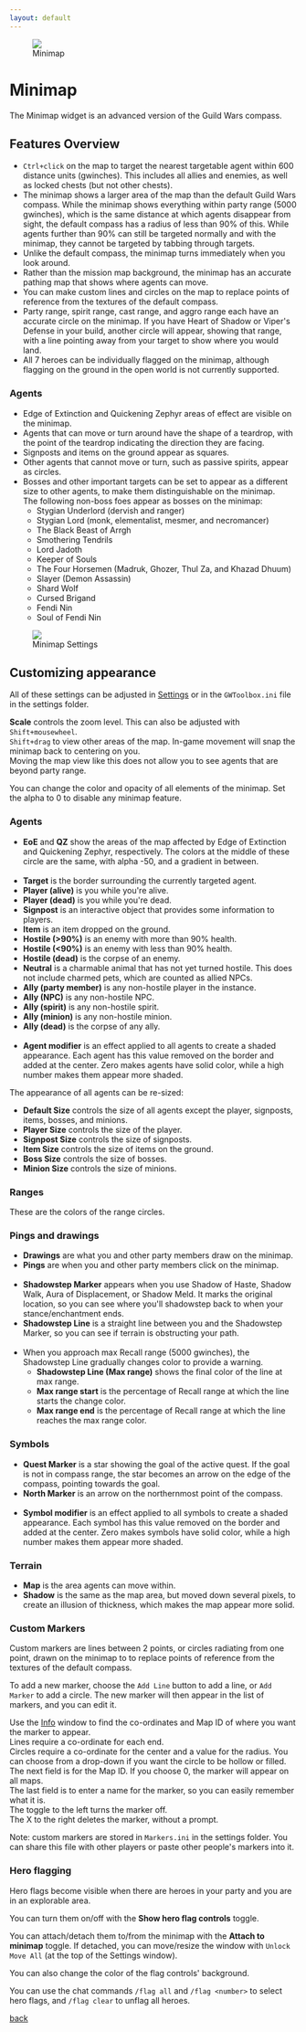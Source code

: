 ```yaml
---
layout: default
---
```


<figure>
<img src="https://user-images.githubusercontent.com/11432831/28382699-ed34bf1e-6c73-11e7-8280-bdfa85d90ae0.PNG"/>
<figcaption>Minimap</figcaption>
</figure>

# Minimap
The Minimap widget is an advanced version of the Guild Wars compass.

## Features Overview
* `Ctrl+click` on the map to target the nearest targetable agent within 600 distance units (gwinches). This includes all allies and enemies, as well as locked chests (but not other chests).
* The minimap shows a larger area of the map than the default Guild Wars compass. While the minimap shows everything within party range (5000 gwinches), which is the same distance at which agents disappear from sight, the default compass has a radius of less than 90% of this. While agents further than 90% can still be targeted normally and with the minimap, they cannot be targeted by tabbing through targets.
* Unlike the default compass, the minimap turns immediately when you look around.
* Rather than the mission map background, the minimap has an accurate pathing map that shows where agents can move.
* You can make custom lines and circles on the map to replace points of reference from the textures of the default compass.
* Party range, spirit range, cast range, and aggro range each have an accurate circle on the minimap. If you have Heart of Shadow or Viper's Defense in your build, another circle will appear, showing that range, with a line pointing away from your target to show where you would land.
* All 7 heroes can be individually flagged on the minimap, although flagging on the ground in the open world is not currently supported.

### Agents
* Edge of Extinction and Quickening Zephyr areas of effect are visible on the minimap.
* Agents that can move or turn around have the shape of a teardrop, with the point of the teardrop indicating the direction they are facing.
* Signposts and items on the ground appear as squares.
* Other agents that cannot move or turn, such as passive spirits, appear as circles.
* Bosses and other important targets can be set to appear as a different size to other agents, to make them distinguishable on the minimap.  
  The following non-boss foes appear as bosses on the minimap:
  * Stygian Underlord (dervish and ranger)
  * Stygian Lord (monk, elementalist, mesmer, and necromancer)
  * The Black Beast of Arrgh
  * Smothering Tendrils
  * Lord Jadoth
  * Keeper of Souls
  * The Four Horsemen (Madruk, Ghozer, Thul Za, and Khazad Dhuum)
  * Slayer (Demon Assassin)
  * Shard Wolf
  * Cursed Brigand
  * Fendi Nin
  * Soul of Fendi Nin

<figure>
<img src="https://user-images.githubusercontent.com/11432831/28233561-79208cae-68ac-11e7-8e7e-af4bb1b1264e.PNG"/>
<figcaption>Minimap Settings</figcaption>
</figure>

## Customizing appearance
All of these settings can be adjusted in [Settings](settings) or in the `GWToolbox.ini` file in the settings folder.

**Scale** controls the zoom level. This can also be adjusted with `Shift+mousewheel`.</br>
`Shift+drag` to view other areas of the map. In-game movement will snap the minimap back to centering on you.</br>
Moving the map view like this does not allow you to see agents that are beyond party range.

You can change the color and opacity of all elements of the minimap. Set the alpha to 0 to disable any minimap feature.

### Agents
* **EoE** and **QZ** show the areas of the map affected by Edge of Extinction and Quickening Zephyr, respectively. The colors at the middle of these circle are the same, with alpha -50, and a gradient in between.</br></br>
* **Target** is the border surrounding the currently targeted agent.
* **Player (alive)** is you while you're alive.
* **Player (dead)** is you while you're dead.
* **Signpost** is an interactive object that provides some information to players.
* **Item** is an item dropped on the ground.
* **Hostile (>90%)** is an enemy with more than 90% health.
* **Hostile (<90%)** is an enemy with less than 90% health.
* **Hostile (dead)** is the corpse of an enemy.
* **Neutral** is a charmable animal that has not yet turned hostile. This does not include charmed pets, which are counted as allied NPCs.
* **Ally (party member)** is any non-hostile player in the instance.
* **Ally (NPC)** is any non-hostile NPC.
* **Ally (spirit)** is any non-hostile spirit.
* **Ally (minion)** is any non-hostile minion.
* **Ally (dead)** is the corpse of any ally.</br></br>
* **Agent modifier** is an effect applied to all agents to create a shaded appearance. Each agent has this value removed on the border and added at the center. Zero makes agents have solid color, while a high number makes them appear more shaded.

The appearance of all agents can be re-sized:
* **Default Size** controls the size of all agents except the player, signposts, items, bosses, and minions.
* **Player Size** controls the size of the player.
* **Signpost Size** controls the size of signposts.
* **Item Size** controls the size of items on the ground.
* **Boss Size** controls the size of bosses.
* **Minion Size** controls the size of minions.

### Ranges
These are the colors of the range circles.

### Pings and drawings
* **Drawings** are what you and other party members draw on the minimap.
* **Pings** are when you and other party members click on the minimap.</br></br>
* **Shadowstep Marker** appears when you use Shadow of Haste, Shadow Walk, Aura of Displacement, or Shadow Meld. It marks the original location, so you can see where you'll shadowstep back to when your stance/enchantment ends.
* **Shadowstep Line** is a straight line between you and the Shadowstep Marker, so you can see if terrain is obstructing your path.</br></br>
* When you approach max Recall range (5000 gwinches), the Shadowstep Line gradually changes color to provide a warning.
  * **Shadowstep Line (Max range)** shows the final color of the line at max range.
  * **Max range start** is the percentage of Recall range at which the line starts the change color.
  * **Max range end** is the percentage of Recall range at which the line reaches the max range color.

### Symbols
* **Quest Marker** is a star showing the goal of the active quest. If the goal is not in compass range, the star becomes an arrow on the edge of the compass, pointing towards the goal.
* **North Marker** is an arrow on the northernmost point of the compass.</br></br>
* **Symbol modifier** is an effect applied to all symbols to create a shaded appearance. Each symbol has this value removed on the border and added at the center. Zero makes symbols have solid color, while a high number makes them appear more shaded.

### Terrain
* **Map** is the area agents can move within.
* **Shadow** is the same as the map area, but moved down several pixels, to create an illusion of thickness, which makes the map appear more solid.

### Custom Markers
Custom markers are lines between 2 points, or circles radiating from one point, drawn on the minimap to to replace points of reference from the textures of the default compass.

To add a new marker, choose the `Add Line` button to add a line, or `Add Marker` to add a circle. The new marker will then appear in the list of markers, and you can edit it.

Use the [Info](info) window to find the co-ordinates and Map ID of where you want the marker to appear.</br>
Lines require a co-ordinate for each end.</br>
Circles require a co-ordinate for the center and a value for the radius. You can choose from a drop-down if you want the circle to be hollow or filled.</br>
The next field is for the Map ID. If you choose 0, the marker will appear on all maps.</br>
The last field is to enter a name for the marker, so you can easily remember what it is.</br>
The toggle to the left turns the marker off.</br>
The X to the right deletes the marker, without a prompt.

Note: custom markers are stored in `Markers.ini` in the settings folder. You can share this file with other players or paste other people's markers into it.

### Hero flagging
Hero flags become visible when there are heroes in your party and you are in an explorable area.

You can turn them on/off with the **Show hero flag controls** toggle.

You can attach/detach them to/from the minimap with the **Attach to minimap** toggle. If detached, you can move/resize the window with `Unlock Move All` (at the top of the Settings window).

You can also change the color of the flag controls' background.

You can use the chat commands `/flag all` and `/flag <number>` to select hero flags, and `/flag clear` to unflag all heroes.

[back](./)
